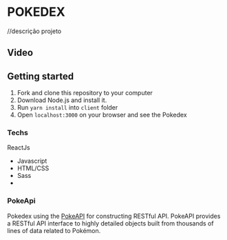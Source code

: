 # POKEDEX 

//descrição projeto

## Video

## Getting started

1.  Fork and clone this repository to your computer
2.  Download Node.js and install it.
3.  Run `yarn install` into `client` folder
4.  Open `localhost:3000` on your browser and see the Pokedex


### Techs
 ReactJs
  
- Javascript
- HTML/CSS
- Sass
-

### PokeApi
Pokedex using the [PokeAPI](https://pokeapi.co/) for constructing RESTful API.
PokeAPI provides a RESTful API interface to highly detailed objects built from thousands of lines of data related to Pokémon.
